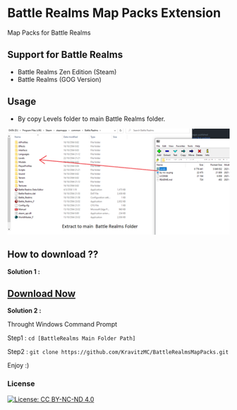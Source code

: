 # Battle Realms Map Packs Extension

Map Packs for Battle Realms

## Support for Battle Realms 

- Battle Realms Zen Edition (Steam)
- Battle Realms (GOG Version)

## Usage

- By copy Levels folder to main Battle Realms folder.

![](https://raw.githubusercontent.com/KravitzMC/BattleRealmsMapPacks/main/toturial.png)

## How to download ??

**Solution 1 :**

## [Download Now](https://github.com/KravitzMC/BattleRealmsMapPacks/archive/refs/heads/main.zip)

**Solution 2 :**

Throught Windows Command Prompt 

Step1 : `cd [BattleRealms Main Folder Path]`

Step2 : `git clone https://github.com/KravitzMC/BattleRealmsMapPacks.git`

Enjoy :)


### License

[![License: CC BY-NC-ND 4.0](https://mirrors.creativecommons.org/presskit/buttons/88x31/png/by-nc-sa.png)](https://creativecommons.org/licenses/by-nc-sa/3.0/)

